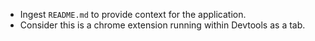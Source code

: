 <!-- Use this file to provide workspace-specific custom instructions to Copilot. For more details, visit https://code.visualstudio.com/docs/copilot/copilot-customization#_use-a-githubcopilotinstructionsmd-file -->

- Ingest `README.md` to provide context for the application. 
- Consider this is a chrome extension running within Devtools as a tab. 

